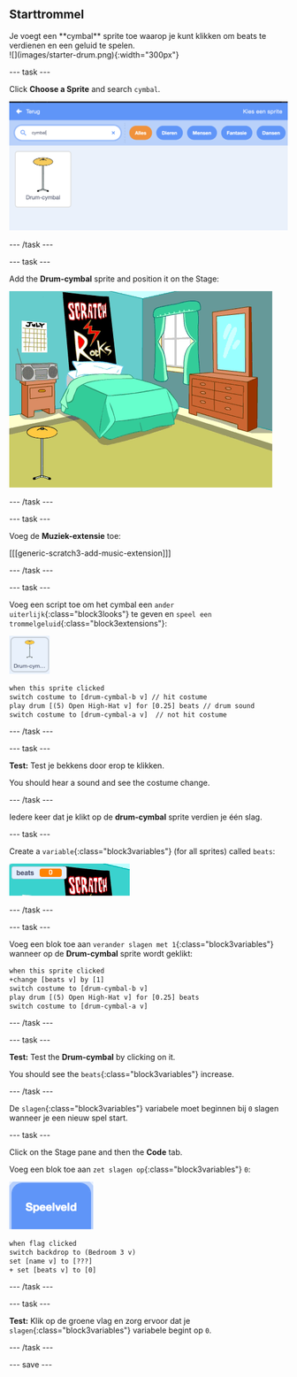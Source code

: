 ## Starttrommel

<div style="display: flex; flex-wrap: wrap">
<div style="flex-basis: 200px; flex-grow: 1; margin-right: 15px;">
Je voegt een **cymbal** sprite toe waarop je kunt klikken om beats te verdienen en een geluid te spelen.
</div>
<div>
![](images/starter-drum.png){:width="300px"}
</div>
</div>

--- task ---

Click **Choose a Sprite** and search `cymbal`.

![](images/cymbal-gallery.png)

--- /task ---

--- task ---

Add the **Drum-cymbal** sprite and position it on the Stage:

![](images/cymbal-stage.png)

--- /task ---

--- task ---

Voeg de **Muziek-extensie** toe:

[[[generic-scratch3-add-music-extension]]]

--- /task ---

--- task ---

Voeg een script toe om het cymbal een `ander uiterlijk`{:class="block3looks"} te geven en `speel een trommelgeluid`{:class="block3extensions"}:

![](images/cymbal-icon.png)

```blocks3
when this sprite clicked
switch costume to [drum-cymbal-b v] // hit costume
play drum [(5) Open High-Hat v] for [0.25] beats // drum sound
switch costume to [drum-cymbal-a v]  // not hit costume
```

--- /task ---

--- task ---

**Test:** Test je bekkens door erop te klikken.

You should hear a sound and see the costume change.

--- /task ---

Iedere keer dat je klikt op de **drum-cymbal** sprite verdien je één slag.

--- task ---

Create a `variable`{:class="block3variables"} (for all sprites) called `beats`:

![](images/beats-variable.png)

--- /task ---

--- task ---

Voeg een blok toe aan `verander slagen met 1`{:class="block3variables"} wanneer op de **Drum-cymbal** sprite wordt geklikt:

```blocks3
when this sprite clicked
+change [beats v] by [1]
switch costume to [drum-cymbal-b v]
play drum [(5) Open High-Hat v] for [0.25] beats 
switch costume to [drum-cymbal-a v]
```

--- /task ---

--- task ---

**Test:** Test the **Drum-cymbal** by clicking on it.

You should see the `beats`{:class="block3variables"} increase.

--- /task ---

De `slagen`{:class="block3variables"} variabele moet beginnen bij `0` slagen wanneer je een nieuw spel start.

--- task ---

Click on the Stage pane and then the **Code** tab.

Voeg een blok toe aan `zet slagen op`{:class="block3variables"} `0`:

![](images/stage-icon.png)

```blocks3
when flag clicked
switch backdrop to (Bedroom 3 v) 
set [name v] to [???] 
+ set [beats v] to [0]
```
--- /task ---

--- task ---

**Test:** Klik op de groene vlag en zorg ervoor dat je `slagen`{:class="block3variables"} variabele begint op `0`.

--- /task ---

--- save ---
